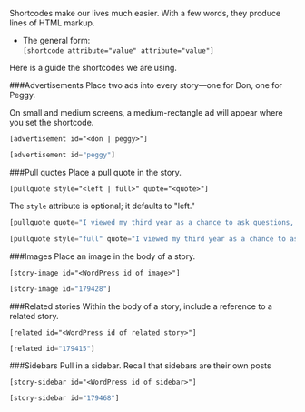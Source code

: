 Shortcodes make our lives much easier. With a few words, they produce lines of HTML markup.
  * The general form:  
  ```[shortcode attribute="value" attribute="value"]```

Here is a guide the shortcodes we are using.

###Advertisements
Place two ads into every story&mdash;one for Don, one for Peggy.

On small and medium screens, a medium-rectangle ad will appear where you set the shortcode.

```[advertisement id="<don | peggy>"]```

```php
[advertisement id="peggy"]
```


###Pull quotes
Place a pull quote in the story.

```[pullquote style="<left | full>" quote="<quote>"]```

The ```style``` attribute is optional; it defaults to "left."

```php
[pullquote quote="I viewed my third year as a chance to ask questions, challenge my clinical skills and learn from anyone and everyone."]

[pullquote style="full" quote="I viewed my third year as a chance to ask questions, challenge my clinical skills and learn from anyone and everyone."]

```

###Images
Place an image in the body of a story.

```[story-image id="<WordPress id of image>"]```

```php
[story-image id="179428"] 
```

###Related stories
Within the body of a story, include a reference to a related story.

```[related id="<WordPress id of related story>"]```

```php
[related id="179415"] 
```

###Sidebars
Pull in a sidebar. Recall that sidebars are their own posts

```[story-sidebar id="<WordPress id of sidebar>"]```

```php
[story-sidebar id="179468"]
```
